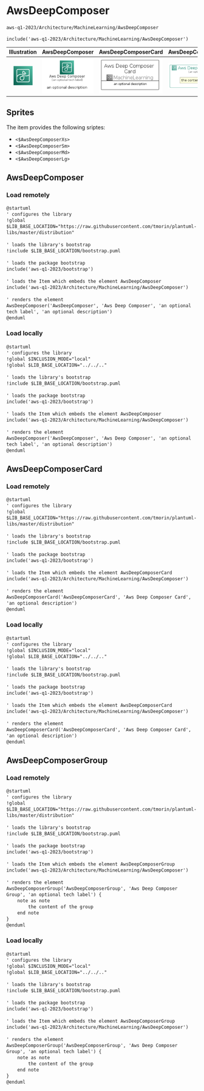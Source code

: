 # AwsDeepComposer


```text
aws-q1-2023/Architecture/MachineLearning/AwsDeepComposer
```

```text
include('aws-q1-2023/Architecture/MachineLearning/AwsDeepComposer')
```



| Illustration | AwsDeepComposer | AwsDeepComposerCard | AwsDeepComposerGroup |
| :---: | :---: | :---: | :---: |
| ![illustration for Illustration](../../../aws-q1-2023/Architecture/MachineLearning/AwsDeepComposer.png) | ![illustration for AwsDeepComposer](../../../aws-q1-2023/Architecture/MachineLearning/AwsDeepComposer.Local.png) | ![illustration for AwsDeepComposerCard](../../../aws-q1-2023/Architecture/MachineLearning/AwsDeepComposerCard.Local.png) | ![illustration for AwsDeepComposerGroup](../../../aws-q1-2023/Architecture/MachineLearning/AwsDeepComposerGroup.Local.png) |



## Sprites
The item provides the following sriptes:

- `<$AwsDeepComposerXs>`
- `<$AwsDeepComposerSm>`
- `<$AwsDeepComposerMd>`
- `<$AwsDeepComposerLg>`





## AwsDeepComposer

### Load remotely
```plantuml
@startuml
' configures the library
!global $LIB_BASE_LOCATION="https://raw.githubusercontent.com/tmorin/plantuml-libs/master/distribution"

' loads the library's bootstrap
!include $LIB_BASE_LOCATION/bootstrap.puml

' loads the package bootstrap
include('aws-q1-2023/bootstrap')

' loads the Item which embeds the element AwsDeepComposer
include('aws-q1-2023/Architecture/MachineLearning/AwsDeepComposer')

' renders the element
AwsDeepComposer('AwsDeepComposer', 'Aws Deep Composer', 'an optional tech label', 'an optional description')
@enduml
```

### Load locally
```plantuml
@startuml
' configures the library
!global $INCLUSION_MODE="local"
!global $LIB_BASE_LOCATION="../../.."

' loads the library's bootstrap
!include $LIB_BASE_LOCATION/bootstrap.puml

' loads the package bootstrap
include('aws-q1-2023/bootstrap')

' loads the Item which embeds the element AwsDeepComposer
include('aws-q1-2023/Architecture/MachineLearning/AwsDeepComposer')

' renders the element
AwsDeepComposer('AwsDeepComposer', 'Aws Deep Composer', 'an optional tech label', 'an optional description')
@enduml
```

## AwsDeepComposerCard

### Load remotely
```plantuml
@startuml
' configures the library
!global $LIB_BASE_LOCATION="https://raw.githubusercontent.com/tmorin/plantuml-libs/master/distribution"

' loads the library's bootstrap
!include $LIB_BASE_LOCATION/bootstrap.puml

' loads the package bootstrap
include('aws-q1-2023/bootstrap')

' loads the Item which embeds the element AwsDeepComposerCard
include('aws-q1-2023/Architecture/MachineLearning/AwsDeepComposer')

' renders the element
AwsDeepComposerCard('AwsDeepComposerCard', 'Aws Deep Composer Card', 'an optional description')
@enduml
```

### Load locally
```plantuml
@startuml
' configures the library
!global $INCLUSION_MODE="local"
!global $LIB_BASE_LOCATION="../../.."

' loads the library's bootstrap
!include $LIB_BASE_LOCATION/bootstrap.puml

' loads the package bootstrap
include('aws-q1-2023/bootstrap')

' loads the Item which embeds the element AwsDeepComposerCard
include('aws-q1-2023/Architecture/MachineLearning/AwsDeepComposer')

' renders the element
AwsDeepComposerCard('AwsDeepComposerCard', 'Aws Deep Composer Card', 'an optional description')
@enduml
```

## AwsDeepComposerGroup

### Load remotely
```plantuml
@startuml
' configures the library
!global $LIB_BASE_LOCATION="https://raw.githubusercontent.com/tmorin/plantuml-libs/master/distribution"

' loads the library's bootstrap
!include $LIB_BASE_LOCATION/bootstrap.puml

' loads the package bootstrap
include('aws-q1-2023/bootstrap')

' loads the Item which embeds the element AwsDeepComposerGroup
include('aws-q1-2023/Architecture/MachineLearning/AwsDeepComposer')

' renders the element
AwsDeepComposerGroup('AwsDeepComposerGroup', 'Aws Deep Composer Group', 'an optional tech label') {
    note as note
        the content of the group
    end note
}
@enduml
```

### Load locally
```plantuml
@startuml
' configures the library
!global $INCLUSION_MODE="local"
!global $LIB_BASE_LOCATION="../../.."

' loads the library's bootstrap
!include $LIB_BASE_LOCATION/bootstrap.puml

' loads the package bootstrap
include('aws-q1-2023/bootstrap')

' loads the Item which embeds the element AwsDeepComposerGroup
include('aws-q1-2023/Architecture/MachineLearning/AwsDeepComposer')

' renders the element
AwsDeepComposerGroup('AwsDeepComposerGroup', 'Aws Deep Composer Group', 'an optional tech label') {
    note as note
        the content of the group
    end note
}
@enduml
```


